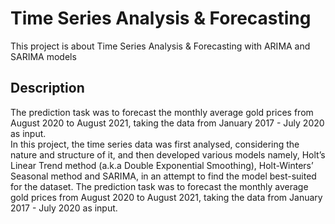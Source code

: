 # Time Series Analysis & Forecasting
This project is about Time Series Analysis & Forecasting with ARIMA and SARIMA models  
## Description  
The prediction task was to forecast the monthly average gold prices from August 2020 to August 2021, taking the data from January 2017 - July 2020 as input.  
In this project, the time series data was first analysed, considering the nature and structure of it, and then developed various models namely, Holt’s Linear Trend method (a.k.a Double Exponential Smoothing), Holt-Winters’ Seasonal method and SARIMA, in an attempt to find the model best-suited for the dataset. The prediction task was to forecast the monthly average gold prices from August 2020 to August 2021, taking the data from January 2017 - July 2020 as input. 
